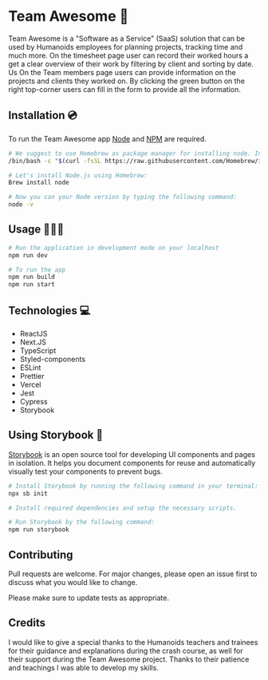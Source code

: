 # Team Awesome 📅

Team Awesome is a "Software as a Service" (SaaS) solution that can be used by Humanoids employees for planning projects, tracking time and much more. On the timesheet page user can record their worked hours a get a clear overview of their work by filtering by client and sorting by date. Us On the Team members page users can provide information on the projects and clients they worked on. By clicking the green button on the right top-corner users can fill in the form to provide all the information.

## Installation 💿

To run the Team Awesome app [Node](https://nodejs.org/en/) and [NPM](https://docs.npmjs.com/) are required.

```bash
# We suggest to use Homebrew as package manager for installing node. In order to install Homebrew we need to pull the latest installation script from the website.
/bin/bash -c "$(curl -fsSL https://raw.githubusercontent.com/Homebrew/install/HEAD/install.sh)"

# Let's install Node.js using Homebrew:
Brew install node

# Now you can your Node version by typing the following command:
node -v
```

## Usage 👨🏻‍💻

```bash
# Run the application in development mode on your localhost
npm run dev

# To run the app
npm run build
npm run start
```

## Technologies 💻

- ReactJS
- Next.JS
- TypeScript
- Styled-components
- ESLint
- Prettier
- Vercel
- Jest
- Cypress
- Storybook

## Using Storybook 📕

[Storybook](https://storybook.js.org/) is an open source tool for developing UI components and pages in isolation. It helps you document components for reuse and automatically visually test your components to prevent bugs.

```bash
# Install Storybook by running the following command in your terminal:
npx sb init

# Install required dependencies and setup the necessary scripts.

# Run Storybook by the following command:
npm run storybook
```

## Contributing

Pull requests are welcome. For major changes, please open an issue first to discuss what you would like to change.

Please make sure to update tests as appropriate.

## Credits

I would like to give a special thanks to the Humanoids teachers and trainees for their guidance and explanations during the crash course, as well for their support during the Team Awesome project. Thanks to their patience and teachings I was able to develop my skills.
